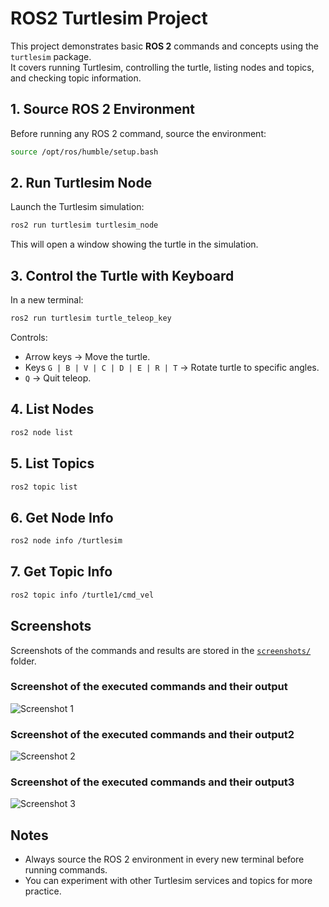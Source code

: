 

# ROS2 Turtlesim Project

This project demonstrates basic **ROS 2** commands and concepts using the `turtlesim` package.  
It covers running Turtlesim, controlling the turtle, listing nodes and topics, and checking topic information.

## 1. Source ROS 2 Environment
Before running any ROS 2 command, source the environment:
```bash
source /opt/ros/humble/setup.bash
````

## 2. Run Turtlesim Node

Launch the Turtlesim simulation:

```bash
ros2 run turtlesim turtlesim_node
```

This will open a window showing the turtle in the simulation.

## 3. Control the Turtle with Keyboard

In a new terminal:

```bash
ros2 run turtlesim turtle_teleop_key
```

Controls:

* Arrow keys → Move the turtle.
* Keys `G | B | V | C | D | E | R | T` → Rotate turtle to specific angles.
* `Q` → Quit teleop.

## 4. List Nodes

```bash
ros2 node list
```

## 5. List Topics

```bash
ros2 topic list
```

## 6. Get Node Info

```bash
ros2 node info /turtlesim
```

## 7. Get Topic Info

```bash
ros2 topic info /turtle1/cmd_vel
```


## Screenshots

Screenshots of the commands and results are stored in the [`screenshots/`](screenshots) folder.

### Screenshot of the executed commands and their output
![Screenshot 1](screenshots/screenshot%20of%20the%20executed%20commands%20and%20their%20output.png)

### Screenshot of the executed commands and their output2
![Screenshot 2](screenshots/screenshot%20of%20the%20executed%20commands%20and%20their%20output2.png)

### Screenshot of the executed commands and their output3
![Screenshot 3](screenshots/screenshot%20of%20the%20executed%20commands%20and%20their%20output3.png)


## Notes

* Always source the ROS 2 environment in every new terminal before running commands.
* You can experiment with other Turtlesim services and topics for more practice.



